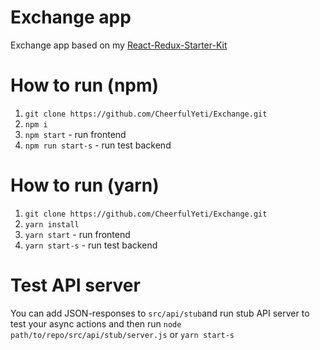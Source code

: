 # Exchange app
Exchange app based on my [React-Redux-Starter-Kit](https://github.com/CheerfulYeti/React-Redux-Starter-Kit)

# How to run (npm)
1. `git clone https://github.com/CheerfulYeti/Exchange.git`
2. `npm i`
3. `npm start` - run frontend
4. `npm run start-s` - run test backend

# How to run (yarn)
1. `git clone https://github.com/CheerfulYeti/Exchange.git`
2. `yarn install`
3. `yarn start` - run frontend
4. `yarn start-s` - run test backend


# Test API server
You can add JSON-responses to `src/api/stub`and run stub API server to test your async actions
and then run
`node path/to/repo/src/api/stub/server.js`
or
`yarn start-s`
